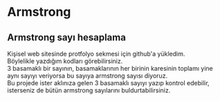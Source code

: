# Armstrong
Armstrong sayı hesaplama
------------------------
Kişisel web sitesinde protfolyo sekmesi için github'a yükledim.
<br>
Böylelikle yazdığım kodları görebilirsiniz.
<br>
3 basamaklı bir sayının, basamaklarının her birinin karesinin toplamı yine aynı sayıyı veriyorsa bu sayıya armstrong sayısı diyoruz.
<br>
Bu projede ister aklınıza gelen 3 basamaklı sayıyı yazıp kontrol edebilir, isterseniz de bütün armstrong sayılarını buldurtabilirsiniz.
